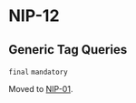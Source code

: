 NIP-12
======

Generic Tag Queries
-------------------

`final` `mandatory`

Moved to [NIP-01](01.md).
